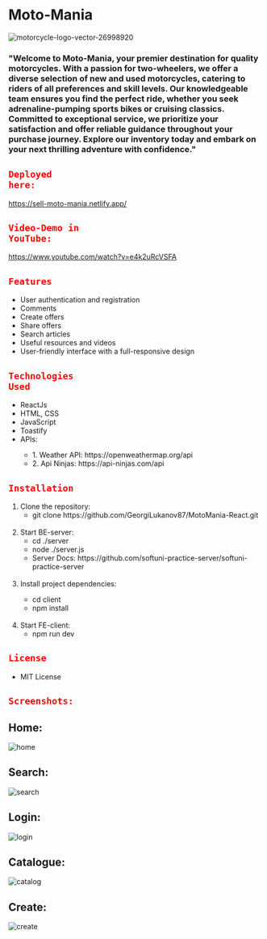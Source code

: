 <h1>Moto-Mania</h1>

![motorcycle-logo-vector-26998920](https://github.com/GeorgiLukanov87/MotoMania-React/assets/102332504/f175ac35-13a9-43cf-ba58-761307e8fb61)


<h3>
"Welcome to Moto-Mania, your premier destination for quality motorcycles.
With a passion for two-wheelers, we offer a diverse selection of new and used motorcycles,
catering to riders of all preferences and skill levels. Our knowledgeable team ensures you find the perfect ride,
whether you seek adrenaline-pumping sports bikes or cruising classics. Committed to exceptional service,
we prioritize your satisfaction and offer reliable guidance throughout your purchase journey.
Explore our inventory today and embark on your next thrilling adventure with confidence."
</h3>

## <code style="color : red">Deployed here:</code> 

https://sell-moto-mania.netlify.app/

## <code style="color : red">Video-Demo in YouTube:</code>

https://www.youtube.com/watch?v=e4k2uRcVSFA

## <code style="color : red">Features</code>
<ul>
 <li>User authentication and registration</li>
 <li>Comments</li>
 <li>Create offers</li>
 <li>Share offers</li>
 <li>Search articles</li>
 <li>Useful resources and videos</li>
 <li>User-friendly interface with a full-responsive design</li>
</ul>

## <code style="color : red">Technologies Used</code>
<ul>
 <li>ReactJs</li>
 <li>HTML, CSS</li>
 <li>JavaScript</li>
 <li>Toastify</li>
 <li>APIs:</li>
 <ul>
  <li>1. Weather API: https://openweathermap.org/api</li>
  <li>2. Api Ninjas: https://api-ninjas.com/api</li>
 </ul>
</ul>

## <code style="color : red">Installation</code>
<ol>
 <li>Clone the repository:
 <ul>
  <li>git clone https://github.com/GeorgiLukanov87/MotoMania-React.git</li>
 </ul>
 </li>
 <br>
 <li>Start BE-server:
 <ul>
  <li>cd ./server </li>
  <li>node ./server.js </li>
  <li>Server Docs: https://github.com/softuni-practice-server/softuni-practice-server</li>
 </ul>
 </li>
  <br>
 <li>Install project dependencies:</li>
  <ul>
  <li>cd client</li>
  <li>npm install</li>
 </ul>
 </li>
  <br>
 <li>Start FE-client:
  <ul>
  <li>npm run dev</li>
 </ul>
 </li>
</ol>

## <code style="color : red">License</code>
<ul>
 <li>MIT License</li>
</ul>

## <code style="color : red">Screenshots:</code>

## Home:
 ![home](https://github.com/GeorgiLukanov87/MotoMania-React/assets/102332504/9d6527d5-b79f-404b-ab21-e9cc602afd13)
## Search:
![search](https://github.com/GeorgiLukanov87/MotoMania-React/assets/102332504/7ce593c6-ed9a-4504-a665-edbeac48b110)
## Login:
![login](https://github.com/GeorgiLukanov87/MotoMania-React/assets/102332504/213398ac-594f-4636-9fb1-704d5450e985)
## Catalogue:
![catalog](https://github.com/GeorgiLukanov87/MotoMania-React/assets/102332504/e72bce05-1b68-44e2-badb-e6a12de9ee85)
## Create:
![create](https://github.com/GeorgiLukanov87/MotoMania-React/assets/102332504/ab38b9f8-9341-4515-9e65-876a9e9c6130)



